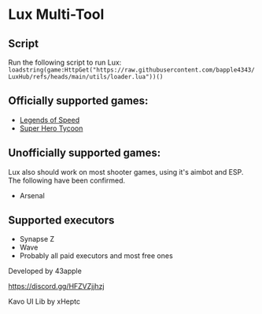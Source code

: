 # Lux Multi-Tool

## Script
Run the following script to run Lux:
```loadstring(game:HttpGet("https://raw.githubusercontent.com/bapple4343/LuxHub/refs/heads/main/utils/loader.lua"))()```

## Officially supported games:
- [Legends of Speed](https://www.roblox.com/games/3101667897/Legends-Of-Speed)
- [Super Hero Tycoon](https://www.roblox.com/games/574407221/Super-Hero-Tycoon)

## Unofficially supported games:
Lux also should work on most shooter games, using it's aimbot and ESP. The following have been confirmed.
- Arsenal

## Supported executors
- Synapse Z
- Wave
- Probably all paid executors and most free ones

Developed by 43apple

https://discord.gg/HFZVZjjhzj

Kavo UI Lib by xHeptc
